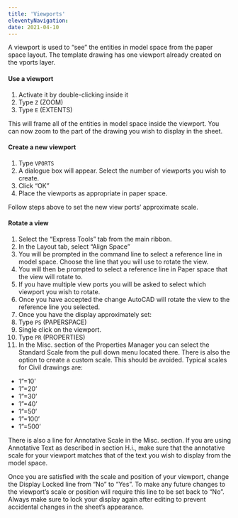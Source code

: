 ```yaml
---
title: 'Viewports'
eleventyNavigation:
date: 2021-04-10
---
```

A viewport is used to “see” the entities in model space from the paper space layout. The template drawing has one viewport already created on the vports layer.

#### Use a viewport

1. Activate it by double-clicking inside it
2. Type `Z` (ZOOM)
3. Type `E` (EXTENTS)

This will frame all of the entities in model space inside the viewport. You can now zoom to the part of the drawing you wish to display in the sheet.

#### Create a new viewport

1. Type `VPORTS`
2. A dialogue box will appear. Select the number of viewports you wish to create.
3. Click “OK”
4. Place the viewports as appropriate in paper space.

Follow steps above to set the new view ports’ approximate scale.

#### Rotate a view

1. Select the “Express Tools” tab from the main ribbon.
2. In the Layout tab, select “Align Space”
3. You will be prompted in the command line to select a reference line in model space. Choose the line that you will use to rotate the view.
4. You will then be prompted to select a reference line in Paper space that the view will rotate to.
5. If you have multiple view ports you will be asked to select which viewport you wish to rotate.
6. Once you have accepted the change AutoCAD will rotate the view to the reference line you selected.
7. Once you have the display approximately set:
8. Type `PS` (PAPERSPACE)
9. Single click on the viewport.
10. Type `PR` (PROPERTIES)
11. In the Misc. section of the Properties Manager you can select the Standard Scale from the pull down menu located there. There is also the option to create a custom scale. This should be avoided. Typical scales for Civil drawings are:

- 1”=10’
- 1”=20’
- 1”=30’
- 1”=40’
- 1”=50’
- 1”=100’
- 1”=500’

There is also a line for Annotative Scale in the Misc. section. If you are using Annotative Text as described in section H.i., make sure that the annotative scale for your viewport matches that of the text you wish to display from the model space.

Once you are satisfied with the scale and position of your viewport, change the Display Locked line from “No” to “Yes”. To make any future changes to the viewport’s scale or position will require this line to be set back to “No”. Always make sure to lock your display again after editing to prevent accidental changes in the sheet’s appearance.
